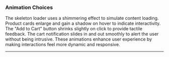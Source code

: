 

### Animation Choices

The skeleton loader uses a shimmering effect to simulate content loading. Product cards enlarge and gain a shadow on hover to indicate interactivity. The "Add to Cart" button shrinks slightly on click to provide tactile feedback. The cart notification slides in and out smoothly to alert the user without being intrusive. These animations enhance user experience by making interactions feel more dynamic and responsive.

---
